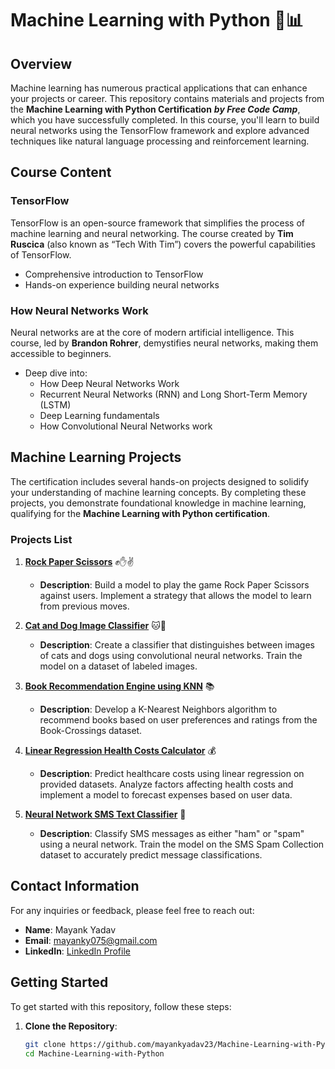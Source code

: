 # Machine Learning with Python 🤖📊

## Overview
Machine learning has numerous practical applications that can enhance your projects or career. This repository contains materials and projects from the **Machine Learning with Python Certification** ***by Free Code Camp***, which you have successfully completed. In this course, you'll learn to build neural networks using the TensorFlow framework and explore advanced techniques like natural language processing and reinforcement learning.

## Course Content

### TensorFlow
TensorFlow is an open-source framework that simplifies the process of machine learning and neural networking. The course created by **Tim Ruscica** (also known as “Tech With Tim”) covers the powerful capabilities of TensorFlow. 

- Comprehensive introduction to TensorFlow
- Hands-on experience building neural networks

### How Neural Networks Work
Neural networks are at the core of modern artificial intelligence. This course, led by **Brandon Rohrer**, demystifies neural networks, making them accessible to beginners. 

- Deep dive into:
  - How Deep Neural Networks Work
  - Recurrent Neural Networks (RNN) and Long Short-Term Memory (LSTM)
  - Deep Learning fundamentals
  - How Convolutional Neural Networks work

## Machine Learning Projects
The certification includes several hands-on projects designed to solidify your understanding of machine learning concepts. By completing these projects, you demonstrate foundational knowledge in machine learning, qualifying for the **Machine Learning with Python certification**.

### Projects List
1. **[Rock Paper Scissors](https://github.com/mayankyadav23/Machine-Learning-with-Python/tree/main/Rock%20Paper%20Scissors)** ✊✋✌️
   - **Description**: Build a model to play the game Rock Paper Scissors against users. Implement a strategy that allows the model to learn from previous moves.

2. **[Cat and Dog Image Classifier](https://github.com/mayankyadav23/Machine-Learning-with-Python/tree/main/Cat%20and%20Dog%20Image%20Classifier)** 🐱🐶
   - **Description**: Create a classifier that distinguishes between images of cats and dogs using convolutional neural networks. Train the model on a dataset of labeled images.

3. **[Book Recommendation Engine using KNN](https://github.com/mayankyadav23/Machine-Learning-with-Python/tree/main/Book%20Recommendation%20Engine%20using%20KNN)** 📚
   - **Description**: Develop a K-Nearest Neighbors algorithm to recommend books based on user preferences and ratings from the Book-Crossings dataset.

4. **[Linear Regression Health Costs Calculator](https://github.com/mayankyadav23/Machine-Learning-with-Python/tree/main/Linear%20Regression%20Health%20Costs%20Calculator)** 💰
   - **Description**: Predict healthcare costs using linear regression on provided datasets. Analyze factors affecting health costs and implement a model to forecast expenses based on user data.

5. **[Neural Network SMS Text Classifier](https://github.com/mayankyadav23/Machine-Learning-with-Python/tree/main/Neural%20Network%20SMS%20Text%20Classifier)** 📱
   - **Description**: Classify SMS messages as either "ham" or "spam" using a neural network. Train the model on the SMS Spam Collection dataset to accurately predict message classifications.

## Contact Information
For any inquiries or feedback, please feel free to reach out:

- **Name**: Mayank Yadav
- **Email**: [mayanky075@gmail.com](mailto:mayanky075@gmail.com)
- **LinkedIn**: [LinkedIn Profile](https://www.linkedin.com/in/mayankyadv/)

## Getting Started
To get started with this repository, follow these steps:

1. **Clone the Repository**:
   ```bash
   git clone https://github.com/mayankyadav23/Machine-Learning-with-Python.git
   cd Machine-Learning-with-Python
